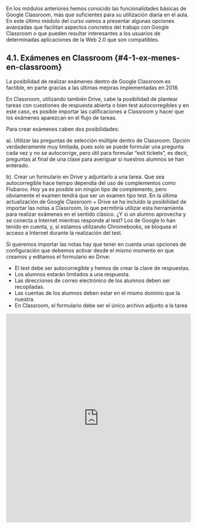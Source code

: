 En los módulos anteriores hemos conocido las funcionalidades básicas de Google Classroom, más que suficientes para su utilización diaria en el aula. En este último módulo del curso vamos a presentar algunas opciones avanzadas que facilitan aspectos concretos del trabajo con Google Classroom o que pueden resultar interesantes a los usuarios de determinadas aplicaciones de la Web 2.0 que son compatibles.

## 4.1\. Exámenes en Classroom {#4-1-ex-menes-en-classroom}

La posibilidad de realizar exámenes dentro de Google Classroom es factible, en parte gracias a las últimas mejoras implementadas en 2018.

En Classroom, utilizando también Drive, cabe la posibilidad de plantear tareas con cuestiones de respuesta abierta o bien test autocorregibles y en este caso, es posible importar las calificaciones a Classroom y hacer que los exámenes aparezcan en el flujo de tareas.

Para crear exámenes caben dos posibilidades:

a). Utilizar las preguntas de selección múltiple dentro de Classroom. Opción verdaderamente muy limitada, pues solo se puede formular una pregunta cada vez y no se autocorrige, pero útil para formular “exit tickets”, es decir, preguntas al final de una clase para averiguar si nuestros alumnos se han enterado.

b). Crear un formulario en Drive y adjuntarlo a una tarea. Que sea autocorregible hace tiempo dependía del uso de complementos como Flubaroo. Hoy ya es posible sin ningún tipo de complemento, pero obviamente el examen tendrá que ser un examen tipo test. En la última actualización de Google Classroom + Drive se ha incluido la posibilidad de importar las notas a Classroom, lo que permitiría utilizar esta herramienta para realizar exámenes en el sentido clásico. ¿Y si un alumno aprovecha y se conecta a Internet mientras responde al test? Los de Google lo han tenido en cuenta, y, si estamos utilizando Chromebooks, se bloquea el acceso a Internet durante la realización del test.

Si queremos importar las notas hay que tener en cuenta unas opciones de configuración que debemos activar desde el mismo momento en que creamos y editamos el formulario en Drive:

*   El test debe ser autocorregible y hemos de crear la clave de respuestas.
*   Los alumnos estarán limitados a una respuesta.
*   Las direcciones de correo electrónico de los alumnos deben ser recopiladas.
*   Las cuentas de los alumnos deben estar en el mismo dominio que la nuestra.
*   En Classroom, el formulario debe ser el único archivo adjunto a la tarea

<iframe src="https://docs.google.com/presentation/d/e/2PACX-1vR5Dt54BKTW3ll4j4qh4DHDHX90oiW1u3pYHj1PNg1xWfIbnOK1unxr6EHMVip29E0Wa9oZ9xwZIuVt/embed?start=false&loop=false&delayms=3000" frameborder="0" width="100%" height="569" allowfullscreen="true" mozallowfullscreen="true" webkitallowfullscreen="true"></iframe>
